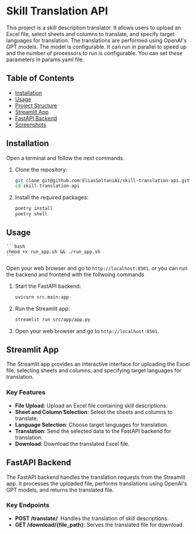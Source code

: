 
# Skill Translation API

This project is a skill description translator. It allows users to upload an Excel file, select sheets and columns to translate, and specify target languages for translation. The translations are performed using OpenAI's GPT models.
The model is configurable. It can run in parallel to speed up and the number of processors to run is configurable. You can set these parameters in params.yaml file.

## Table of Contents

- [Installation](#installation)
- [Usage](#usage)
- [Project Structure](#project-structure)
- [Streamlit App](#streamlit-app)
- [FastAPI Backend](#fastapi-backend)
- [Screenshots](#screenshots)

## Installation
Open a terminal and follow the next commands.

1. Clone the repository:
    ```bash
    git clone git@github.com:EliasSoltaniAI/skill-translation-api.git
    cd skill-translation-api
    ```

2. Install the required packages:
    ```bash
    poetry install
    poetry shell
    ```

## Usage
    ```bash
    chmod +x run_app.sh && ./run_app.sh
    ```
Open your web browser and go to `http://localhost:8501`.
or you can run the backend and frontend with the follwoing commands
1. Start the FastAPI backend:
    ```bash
    uvicorn src.main:app
    ```

2. Run the Streamlit app:
    ```bash
    streamlit run src/app/app.py
    ```

3. Open your web browser and go to `http://localhost:8501`.

## Streamlit App

The Streamlit app provides an interactive interface for uploading the Excel file, selecting sheets and columns, and specifying target languages for translation.

### Key Features

- **File Upload**: Upload an Excel file containing skill descriptions.
- **Sheet and Column Selection**: Select the sheets and columns to translate.
- **Language Selection**: Choose target languages for translation.
- **Translation**: Send the selected data to the FastAPI backend for translation.
- **Download**: Download the translated Excel file.

## FastAPI Backend

The FastAPI backend handles the translation requests from the Streamlit app. It processes the uploaded file, performs translations using OpenAI's GPT models, and returns the translated file.

### Key Endpoints

- **POST /translate/**: Handles the translation of skill descriptions.
- **GET /download/{file_path}**: Serves the translated file for download.
